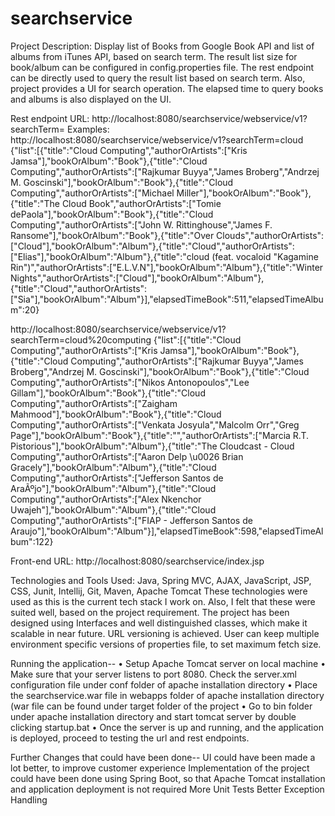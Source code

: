 # searchservice

Project Description:
Display list of Books from Google Book API and list of albums from iTunes API, based on search term. The result list size for book/album 
can be configured in config.properties file. The rest endpoint can be directly used to query the result list based on search term. 
Also, project provides a UI for search operation. The elapsed time to query books and albums is also displayed on the UI.

Rest endpoint URL:
http://localhost:8080/searchservice/webservice/v1?searchTerm=
Examples:
http://localhost:8080/searchservice/webservice/v1?searchTerm=cloud
{"list":[{"title":"Cloud Computing","authorOrArtists":["Kris Jamsa"],"bookOrAlbum":"Book"},{"title":"Cloud Computing","authorOrArtists":["Rajkumar Buyya","James Broberg","Andrzej M. Goscinski"],"bookOrAlbum":"Book"},{"title":"Cloud Computing","authorOrArtists":["Michael Miller"],"bookOrAlbum":"Book"},{"title":"The Cloud Book","authorOrArtists":["Tomie dePaola"],"bookOrAlbum":"Book"},{"title":"Cloud Computing","authorOrArtists":["John W. Rittinghouse","James F. Ransome"],"bookOrAlbum":"Book"},{"title":"Over Clouds","authorOrArtists":["Cloud"],"bookOrAlbum":"Album"},{"title":"Cloud","authorOrArtists":["Elias"],"bookOrAlbum":"Album"},{"title":"cloud (feat. vocaloid \"Kagamine Rin\")","authorOrArtists":["E.L.V.N"],"bookOrAlbum":"Album"},{"title":"Winter Nights","authorOrArtists":["Cloud"],"bookOrAlbum":"Album"},{"title":"Cloud","authorOrArtists":["Sia"],"bookOrAlbum":"Album"}],"elapsedTimeBook":511,"elapsedTimeAlbum":20}

http://localhost:8080/searchservice/webservice/v1?searchTerm=cloud%20computing
{"list":[{"title":"Cloud Computing","authorOrArtists":["Kris Jamsa"],"bookOrAlbum":"Book"},{"title":"Cloud Computing","authorOrArtists":["Rajkumar Buyya","James Broberg","Andrzej M. Goscinski"],"bookOrAlbum":"Book"},{"title":"Cloud Computing","authorOrArtists":["Nikos Antonopoulos","Lee Gillam"],"bookOrAlbum":"Book"},{"title":"Cloud Computing","authorOrArtists":["Zaigham Mahmood"],"bookOrAlbum":"Book"},{"title":"Cloud Computing","authorOrArtists":["Venkata Josyula","Malcolm Orr","Greg Page"],"bookOrAlbum":"Book"},{"title":"","authorOrArtists":["Marcia R.T. Pistorious"],"bookOrAlbum":"Album"},{"title":"The Cloudcast - Cloud Computing","authorOrArtists":["Aaron Delp \u0026 Brian Gracely"],"bookOrAlbum":"Album"},{"title":"Cloud Computing","authorOrArtists":["Jefferson Santos de AraÃºjo"],"bookOrAlbum":"Album"},{"title":"Cloud Computing","authorOrArtists":["Alex Nkenchor Uwajeh"],"bookOrAlbum":"Album"},{"title":"Cloud Computing","authorOrArtists":["FIAP - Jefferson Santos de Araujo"],"bookOrAlbum":"Album"}],"elapsedTimeBook":598,"elapsedTimeAlbum":122}

Front-end URL:
http://localhost:8080/searchservice/index.jsp

Technologies and Tools Used:
Java, Spring MVC, AJAX, JavaScript, JSP, CSS, Junit, Intellij, Git, Maven, Apache Tomcat
These technologies were used as this is the current tech stack I work on. Also, I felt that these were suited well, based on the project requirement.
The project has been designed using Interfaces and well distinguished classes, which make it scalable in near future. URL versioning is achieved. User can keep multiple environment specific versions of properties file, to set maximum fetch size.

Running the application--
•	Setup Apache Tomcat server on local machine
•	Make sure that your server listens to port 8080. Check the server.xml configuration file under conf folder of apache installation 
directory
•	Place the searchservice.war file in webapps folder of apache installation directory (war file can be found under target folder 
of the project
•	Go to bin folder under apache installation directory and start tomcat server by double clicking startup.bat
•	Once the server is up and running, and the application is deployed, proceed to testing the url and rest endpoints.

Further Changes that could have been done--
UI could have been made a lot better, to improve customer experience
Implementation of the project could have been done using Spring Boot, so that Apache Tomcat installation and application deployment is not required
More Unit Tests
Better Exception Handling
